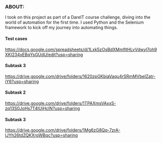 ### ABOUT:

I took on this project as part of a DareIT course challenge, diving into the world of automation for the first time. 
I used Python and the Selenium framework to kick off my journey into automating things.


#### Test cases

https://docs.google.com/spreadsheets/d/1Lxk5zOsBdXMmfltHLvVdwyl7oh9XKI234xEBqYsGUdU/edit?usp=sharing

#### Subtask 3 

https://drive.google.com/drive/folders/1620zpGKbiaVaqu4rSRmMVbeIZatr-iY6?usp=sharing

#### Subtask 2

https://drive.google.com/drive/folders/1TPAXmsVAxxS-zq13S0JoHs7T4lUjHcIN?usp=sharing

#### Subtask 3

https://drive.google.com/drive/folders/1Mg6zG8Qq-7zrA-lJYh26tdZQKXrqWBqc?usp=sharing


